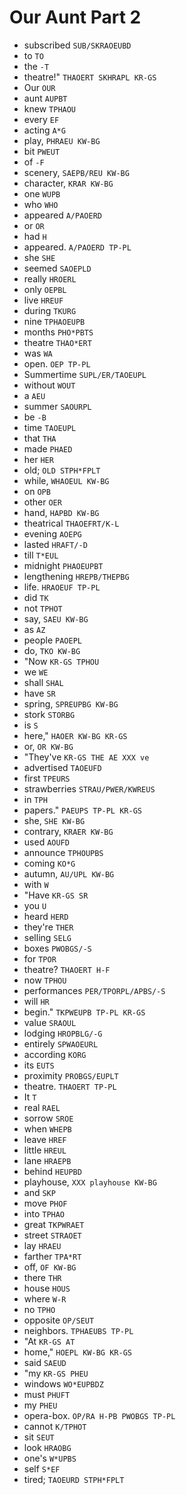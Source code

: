 # Our Aunt Part 2

* subscribed `SUB/SKRAOEUBD`
* to `TO`
* the `-T`
* theatre!" `THAOERT SKHRAPL KR-GS`
* Our `OUR`
* aunt `AUPBT`
* knew `TPHAOU`
* every `EF`
* acting `A*G`
* play, `PHRAEU KW-BG`
* bit `PWEUT`
* of `-F`
* scenery, `SAEPB/REU KW-BG`
* character, `KRAR KW-BG`
* one `WUPB`
* who `WHO`
* appeared `A/PAOERD`
* or `OR`
* had `H`
* appeared. `A/PAOERD TP-PL`
* she `SHE`
* seemed `SAOEPLD`
* really `HROERL`
* only `OEPBL`
* live `HREUF`
* during `TKURG`
* nine `TPHAOEUPB`
* months `PHO*PBTS`
* theatre `THAO*ERT`
* was `WA`
* open. `OEP TP-PL`
* Summertime `SUPL/ER/TAOEUPL`
* without `WOUT`
* a `AEU`
* summer `SAOURPL`
* be `-B`
* time `TAOEUPL`
* that `THA`
* made `PHAED`
* her `HER`
* old; `OLD STPH*FPLT`
* while, `WHAOEUL KW-BG`
* on `OPB`
* other `OER`
* hand, `HAPBD KW-BG`
* theatrical `THAOEFRT/K-L`
* evening `AOEPG`
* lasted `HRAFT/-D`
* till `T*EUL`
* midnight `PHAOEUPBT`
* lengthening `HREPB/THEPBG`
* life. `HRAOEUF TP-PL`
* did `TK`
* not `TPHOT`
* say, `SAEU KW-BG`
* as `AZ`
* people `PAOEPL`
* do, `TKO KW-BG`
* "Now `KR-GS TPHOU`
* we `WE`
* shall `SHAL`
* have `SR`
* spring, `SPREUPBG KW-BG`
* stork `STORBG`
* is `S`
* here," `HAOER KW-BG KR-GS`
* or, `OR KW-BG`
* "They've `KR-GS THE AE XXX ve`
* advertised `TAOEUFD`
* first `TPEURS`
* strawberries `STRAU/PWER/KWREUS`
* in `TPH`
* papers." `PAEUPS TP-PL KR-GS`
* she, `SHE KW-BG`
* contrary, `KRAER KW-BG`
* used `AOUFD`
* announce `TPHOUPBS`
* coming `KO*G`
* autumn, `AU/UPL KW-BG`
* with `W`
* "Have `KR-GS SR`
* you `U`
* heard `HERD`
* they're `THER`
* selling `SELG`
* boxes `PWOBGS/-S`
* for `TPOR`
* theatre? `THAOERT H-F`
* now `TPHOU`
* performances `PER/TPORPL/APBS/-S`
* will `HR`
* begin." `TKPWEUPB TP-PL KR-GS`
* value `SRAOUL`
* lodging `HROPBLG/-G`
* entirely `SPWAOEURL`
* according `KORG`
* its `EUTS`
* proximity `PROBGS/EUPLT`
* theatre. `THAOERT TP-PL`
* It `T`
* real `RAEL`
* sorrow `SROE`
* when `WHEPB`
* leave `HREF`
* little `HREUL`
* lane `HRAEPB`
* behind `HEUPBD`
* playhouse, `XXX playhouse KW-BG`
* and `SKP`
* move `PHOF`
* into `TPHAO`
* great `TKPWRAET`
* street `STRAOET`
* lay `HRAEU`
* farther `TPA*RT`
* off, `OF KW-BG`
* there `THR`
* house `HOUS`
* where `W-R`
* no `TPHO`
* opposite `OP/SEUT`
* neighbors. `TPHAEUBS TP-PL`
* "At `KR-GS AT`
* home," `HOEPL KW-BG KR-GS`
* said `SAEUD`
* "my `KR-GS PHEU`
* windows `WO*EUPBDZ`
* must `PHUFT`
* my `PHEU`
* opera-box. `OP/RA H-PB PWOBGS TP-PL`
* cannot `K/TPHOT`
* sit `SEUT`
* look `HRAOBG`
* one's `W*UPBS`
* self `S*EF`
* tired; `TAOEURD STPH*FPLT`
